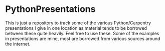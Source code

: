# PythonPresentations
This is just a repository to track some of the various Python/Carpentry presentations I give in one location as material tends to be borrowed between these quite heavily. Feel free to use these. Some of the examples in presentations are mine, most are borrowed from
various sources around the internet. 
